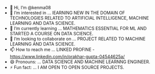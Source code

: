 - 👋 Hi, I’m @kenma08
- 👀 I’m interested in ... lEARNING NEW IN THE DOMAIN OF TECHNOLOGIES RELATED TO ARTIFICIAL INTELLIGENCE, MACHINE LEARNING AND DATA SCIENCE.
- 🌱 I’m currently learning ... MATHEMATICS ESSENTIAL FOR ML AND STARTED A COURSE ON DATA SCIENCE.
- 💞️ I’m looking to collaborate on ... PROJECT RELATED TO MACHINE LEARNING AND DATA SCIENCE.
- 📫 How to reach me ... LINKED PROFINE - https://www.linkedin.com/in/prakhar-gupta-04544625a/
- 😄 Pronouns: ... DATA SCIENCE AND MACHINE LEARNNG ENGINEER.
- ⚡ Fun fact: ... I AM OPEN TO OPEN SOURCE PROJECTS.

<!---
kenma08/kenma08 is a ✨ special ✨ repository because its `README.md` (this file) appears on your GitHub profile.
You can click the Preview link to take a look at your changes.
--->
